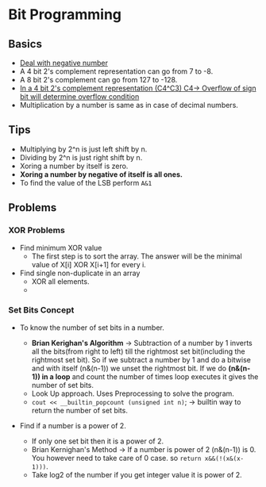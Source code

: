 # Bit Programming

## Basics
- [Deal with negative number](https://www.youtube.com/watch?v=lKTsv6iVxV4)
- A 4 bit 2's complement representation can go from 7 to -8.
- A 8 bit 2's complement can go from 127 to -128.
- [In a 4 bit 2's complement representation (C4^C3) C4-> Overflow of sign bit will determine overflow condition](https://www.youtube.com/watch?v=DKj8p2nfdA8)
- Multiplication by a number is same as in case of decimal numbers.

## Tips
- Multiplying by 2^n is just left shift by n.
- Dividing by 2^n is just right shift by n.
- Xoring a number by itself is zero.
- **Xoring a number by negative of itself is all ones.**
- To find the value of the LSB perform ```A&1```


## Problems

### XOR Problems
- Find minimum XOR value
  - The first step is to sort the array. The answer will be the minimal value of X[i] XOR X[i+1] for every i.
- Find single non-duplicate in an array
  - XOR all elements.
  - 

### Set Bits Concept

- To know the number of set bits in a number.
  - **Brian Kerighan's Algorithm** -> Subtraction of a number by 1 inverts all the bits(from right to left) till the rightmost set bit(including the rightmost set bit). So if we subtract a number by 1 and do a bitwise and with itself (n&(n-1)) we unset the rightmost bit. If we do **(n&(n-1)) in a loop** and count the number of times loop executes it gives the number of set bits.
  - Look Up approach. Uses Preprocessing to solve the program.
  - ```cout << __builtin_popcount (unsigned int n)```; -> builtin way to return the number of set bits.

- Find if a number is a power of 2.
  - If only one set bit then it is a power of 2.
  - Brian Kernighan's Method -> If a number is power of 2 (n&(n-1)) is 0. You however need to take care of 0 case. so ```return x&&(!(x&(x-1)))```.
  - Take log2 of the number if you get integer value it is power of 2.